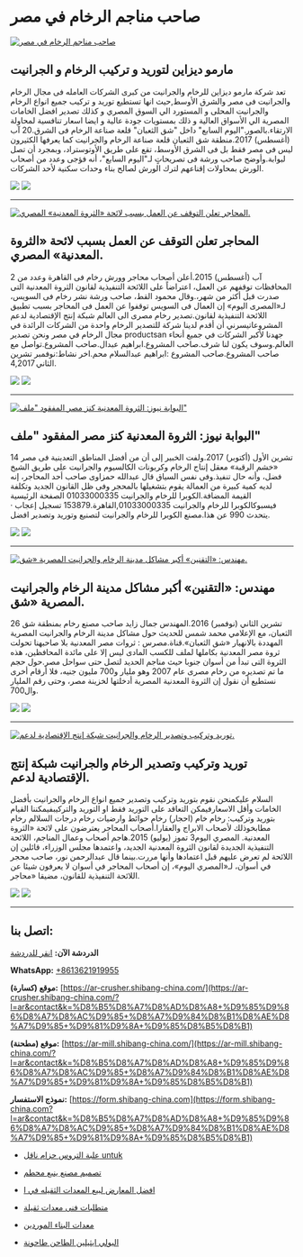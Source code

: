 # صاحب مناجم الرخام في مصر

<a href="https://swt.shibang-china.com/?l=ar&img&k=%D8%B5%D8%A7%D8%AD%D8%A8+%D9%85%D9%86%D8%A7%D8%AC%D9%85+%D8%A7%D9%84%D8%B1%D8%AE%D8%A7%D9%85+%D9%81%D9%8A+%D9%85%D8%B5%D8%B1" target="_blank">![صاحب مناجم الرخام في مصر](http://static.shibang-china.com/all-800x300/207.jpg)</a>

## مارمو ديزاين لتوريد و تركيب الرخام و الجرانيت
تعد شركة مارمو ديزاين للرخام والجرانيت من كبرى الشركات العامله فى مجال الرخام والجرانيت فى مصر والشرق الأوسط,حيث انها تستطيع توريد و تركيب جميع انواع الرخام والجرانيت المحلى و المستورد الي السوق المصري و كذلك تصدير افضل الخامات المصرية الي الأسواق العالية و ذلك بمستويات جودة عالية و ايضا اسعار تنافسية لمحاولة الارتقاء.بالصور.&quot;اليوم السابع&quot; داخل &quot;شق الثعبان&quot; قلعة صناعة الرخام فى الشرق.20 آب (أغسطس) 2017.منطقة شق الثعبان قلعة صناعة الرخام والجرانيت كما يعرفها الكثيرون ليس فى مصر فقط بل فى الشرق الأوسط، تقع على طريق الأوتوستراد، وبمجرد أن تصل لبوابة.وأوضح صاحب ورشة فى تصريحاتٍ لـ&quot;اليوم السابع&quot;، أنه فؤجى وعدد من أصحاب الورش بمحاولات إقناعهم لترك الورش لصالح بناء وحدات سكنية لأحد الشركات.


<a href="https://whatsapp.shibangsoft.com/WhatsApp.php" target="_blank" title="WhatsApp">![](http://static.shibang-china.com/icon/whatsapp.png)</a> <a href="https://swt.shibang-china.com/?l=ar&icon&k=%D8%B5%D8%A7%D8%AD%D8%A8+%D9%85%D9%86%D8%A7%D8%AC%D9%85+%D8%A7%D9%84%D8%B1%D8%AE%D8%A7%D9%85+%D9%81%D9%8A+%D9%85%D8%B5%D8%B1" target="_blank">![](http://static.shibang-china.com/icon/chat-ar.png)</a>

---

<a href="https://swt.shibang-china.com/?l=ar&img&k=%D8%B5%D8%A7%D8%AD%D8%A8+%D9%85%D9%86%D8%A7%D8%AC%D9%85+%D8%A7%D9%84%D8%B1%D8%AE%D8%A7%D9%85+%D9%81%D9%8A+%D9%85%D8%B5%D8%B1" target="_blank">![المحاجر تعلن التوقف عن العمل بسبب لائحة «الثروة المعدنية» المصري.](http://static.shibang-china.com/all-800x300/115.jpg)</a>

## المحاجر تعلن التوقف عن العمل بسبب لائحة «الثروة المعدنية» المصري.
2 آب (أغسطس) 2015.أعلن أصحاب محاجر وورش رخام فى القاهرة وعدد من المحافظات توقفهم عن العمل، اعتراضاً على اللائحة التنفيذية لقانون الثروة المعدنية التى صدرت قبل أكثر من شهر،.وقال محمود القط، صاحب ورشة نشر رخام فى السويس، لـ«المصرى اليوم» إن العمال فى السويس توقفوا عن العمل فى المحاجر بسبب تطبيق اللائحة التنفيذية لقانون.تصدير رخام مصرى الى العالم شبكة إنتج الإقتصادية لدعم المشروعاتيسرني أن أقدم لدينا شركة للتصدير الرخام واحدة من الشركات الرائدة في مجال الرخام في مصر ونحن تصدير productsan جهدنا لأكبر الشركات في جميع أنحاء العالم.وسوف يكون لنا شرف.صاحب المشروع.ابراهيم عبدال.صاحب المشروع.تواصل مع صاحب المشروع.صاحب المشروع :ابراهيم عبدالسلام محم.اخر نشاط:نوفمبر تشرين الثاني 4,2017.


<a href="https://whatsapp.shibangsoft.com/WhatsApp.php" target="_blank" title="WhatsApp">![](http://static.shibang-china.com/icon/whatsapp.png)</a> <a href="https://swt.shibang-china.com/?l=ar&icon&k=%D8%B5%D8%A7%D8%AD%D8%A8+%D9%85%D9%86%D8%A7%D8%AC%D9%85+%D8%A7%D9%84%D8%B1%D8%AE%D8%A7%D9%85+%D9%81%D9%8A+%D9%85%D8%B5%D8%B1" target="_blank">![](http://static.shibang-china.com/icon/chat-ar.png)</a>

---

<a href="https://swt.shibang-china.com/?l=ar&img&k=%D8%B5%D8%A7%D8%AD%D8%A8+%D9%85%D9%86%D8%A7%D8%AC%D9%85+%D8%A7%D9%84%D8%B1%D8%AE%D8%A7%D9%85+%D9%81%D9%8A+%D9%85%D8%B5%D8%B1" target="_blank">![البوابة نيوز: الثروة المعدنية كنز مصر المفقود &quot;ملف&quot;](http://static.shibang-china.com/all-800x300/975.jpg)</a>

## البوابة نيوز: الثروة المعدنية كنز مصر المفقود &quot;ملف&quot;
14 تشرين الأول (أكتوبر) 2017.ولفت الخبير إلى أن من أفضل المناطق التعدينية فى مصر «خشم الرقبة» معقل إنتاج الرخام وكربونات الكالسيوم والجرانيت على طريق الشيخ فضل، وأنه حال تنفيذ.وفى نفس السياق قال عبدالله حمزاوى صاحب أحد المحاجر، إنه لديه كمية كبيرة من العمالة يقوم بتشغيلها بالمحجر وفى ظل القانون الجديد وتكلفة القيمة المضافة.الكوبرا للرخام والجرانيت 01033000335 الصفحة الرئيسية فيسبوكالكوبرا للرخام والجرانيت 01033000335,القاهرة.153879 تسجيل إعجاب · يتحدث 990 عن هذا.مصنع الكوبرا للرخام والجرانيت لتصنيع وتوريد وتصدير افضل.


<a href="https://whatsapp.shibangsoft.com/WhatsApp.php" target="_blank" title="WhatsApp">![](http://static.shibang-china.com/icon/whatsapp.png)</a> <a href="https://swt.shibang-china.com/?l=ar&icon&k=%D8%B5%D8%A7%D8%AD%D8%A8+%D9%85%D9%86%D8%A7%D8%AC%D9%85+%D8%A7%D9%84%D8%B1%D8%AE%D8%A7%D9%85+%D9%81%D9%8A+%D9%85%D8%B5%D8%B1" target="_blank">![](http://static.shibang-china.com/icon/chat-ar.png)</a>

---

<a href="https://swt.shibang-china.com/?l=ar&img&k=%D8%B5%D8%A7%D8%AD%D8%A8+%D9%85%D9%86%D8%A7%D8%AC%D9%85+%D8%A7%D9%84%D8%B1%D8%AE%D8%A7%D9%85+%D9%81%D9%8A+%D9%85%D8%B5%D8%B1" target="_blank">![مهندس: «التقنين» أكبر مشاكل مدينة الرخام والجرانيت المصرية «شق.](http://static.shibang-china.com/all-800x300/65.jpg)</a>

## مهندس: «التقنين» أكبر مشاكل مدينة الرخام والجرانيت المصرية «شق.
26 تشرين الثاني (نوفمبر) 2016.المهندس جمال زايد صاحب مصنع رخام بمنطقة شق الثعبان، مع الإعلامي محمد شمس للحديث حول مشاكل مدينة الرخام والجرانيت المصرية المهددة بالانهيار «شق الثعبان».قناة.مصرس : ثروات مصر المعدنية بلا صاحبهنا تحولت ثروة مصر المعدنية بكاملها لملف للكسب المادى ليس إلا على مائدة المحافظين، هذه الثروة التى تبدأ من أسوان جنوبا حيث مناجم الحديد لتصل حتى سواحل مصر.حول حجم ما تم تصديره من رخام مصرى عام 2007 وهو مليار و700 مليون جنيه، فلا أرقام أخرى نستطيع أن نقول إن الثروة المعدنية المصرية أدخلتها لخزينة مصر، وحتى رقم المليار وال700.


<a href="https://whatsapp.shibangsoft.com/WhatsApp.php" target="_blank" title="WhatsApp">![](http://static.shibang-china.com/icon/whatsapp.png)</a> <a href="https://swt.shibang-china.com/?l=ar&icon&k=%D8%B5%D8%A7%D8%AD%D8%A8+%D9%85%D9%86%D8%A7%D8%AC%D9%85+%D8%A7%D9%84%D8%B1%D8%AE%D8%A7%D9%85+%D9%81%D9%8A+%D9%85%D8%B5%D8%B1" target="_blank">![](http://static.shibang-china.com/icon/chat-ar.png)</a>

---

<a href="https://swt.shibang-china.com/?l=ar&img&k=%D8%B5%D8%A7%D8%AD%D8%A8+%D9%85%D9%86%D8%A7%D8%AC%D9%85+%D8%A7%D9%84%D8%B1%D8%AE%D8%A7%D9%85+%D9%81%D9%8A+%D9%85%D8%B5%D8%B1" target="_blank">![توريد وتركيب وتصدير الرخام والجرانيت شبكة إنتج الإقتصادية لدعم.](http://static.shibang-china.com/all-800x300/549.jpg)</a>

## توريد وتركيب وتصدير الرخام والجرانيت شبكة إنتج الإقتصادية لدعم.
السلام عليكمنحن نقوم بتوريد وتركيب وتصدير جميع انواع الرخام والجرانيت بأفضل الخامات وأقل الاسعارفيمكن التعاقد على التوريد فقط او التوريد والتركيبفيمكننا القيام بتوريد وتركيب: رخام خام (احجار) رخام حوائط وارضيات رخام درجات السلالم رخام مطابخوذلك لأصحاب الابراج والعقارا.أصحاب المحاجر يعترضون على لائحة «الثروة المعدنية. المصري اليوم3 تموز (يوليو) 2015.هاجم أصحاب وعمال المناجم، اللائحة التنفيذية الجديدة لقانون الثروة المعدنية الجديد، واعتمدها مجلس الوزراء، قائلين إن اللائحة لم تعرض عليهم قبل اعتمادها وأنها مررت.بينما قال عبدالرحمن نور، صاحب محجر في أسوان، لـ«المصري اليوم»، إن أصحاب المحاجر في أسوان لا يعرفون شيئا عن اللائحة التنفيذية للقانون، مضيقا «محاجر.


<a href="https://whatsapp.shibangsoft.com/WhatsApp.php" target="_blank" title="WhatsApp">![](http://static.shibang-china.com/icon/whatsapp.png)</a> <a href="https://swt.shibang-china.com/?l=ar&icon&k=%D8%B5%D8%A7%D8%AD%D8%A8+%D9%85%D9%86%D8%A7%D8%AC%D9%85+%D8%A7%D9%84%D8%B1%D8%AE%D8%A7%D9%85+%D9%81%D9%8A+%D9%85%D8%B5%D8%B1" target="_blank">![](http://static.shibang-china.com/icon/chat-ar.png)</a>

---
## اتصل بنا:

**الدردشة الآن:** [انقر للدردشة](https://swt.shibang-china.com?l=ar&contact&k=%D8%B5%D8%A7%D8%AD%D8%A8+%D9%85%D9%86%D8%A7%D8%AC%D9%85+%D8%A7%D9%84%D8%B1%D8%AE%D8%A7%D9%85+%D9%81%D9%8A+%D9%85%D8%B5%D8%B1)

**WhatsApp:**  [+8613621919955](https://whatsapp.shibangsoft.com/WhatsApp.php)

**موقع (كسارة):** [https://ar-crusher.shibang-china.com/](https://ar-crusher.shibang-china.com/?l=ar&contact&k=%D8%B5%D8%A7%D8%AD%D8%A8+%D9%85%D9%86%D8%A7%D8%AC%D9%85+%D8%A7%D9%84%D8%B1%D8%AE%D8%A7%D9%85+%D9%81%D9%8A+%D9%85%D8%B5%D8%B1)

**موقع (مطحنة):** [https://ar-mill.shibang-china.com/](https://ar-mill.shibang-china.com/?l=ar&contact&k=%D8%B5%D8%A7%D8%AD%D8%A8+%D9%85%D9%86%D8%A7%D8%AC%D9%85+%D8%A7%D9%84%D8%B1%D8%AE%D8%A7%D9%85+%D9%81%D9%8A+%D9%85%D8%B5%D8%B1)

**نموذج الاستفسار:** [https://form.shibang-china.com](https://form.shibang-china.com?l=ar&contact&k=%D8%B5%D8%A7%D8%AD%D8%A8+%D9%85%D9%86%D8%A7%D8%AC%D9%85+%D8%A7%D9%84%D8%B1%D8%AE%D8%A7%D9%85+%D9%81%D9%8A+%D9%85%D8%B5%D8%B1)

* [علبة التروس حزام ناقل untuk](../24/%D8%B9%D9%84%D8%A8%D8%A9%20%D8%A7%D9%84%D8%AA%D8%B1%D9%88%D8%B3%20%D8%AD%D8%B2%D8%A7%D9%85%20%D9%86%D8%A7%D9%82%D9%84%20untuk.md)

* [تصميم مصنع ينبع محطم](../24/%D8%AA%D8%B5%D9%85%D9%8A%D9%85%20%D9%85%D8%B5%D9%86%D8%B9%20%D9%8A%D9%86%D8%A8%D8%B9%20%D9%85%D8%AD%D8%B7%D9%85.md)

* [افضل المعارض لبيع المعدات الثقيله في ا](../21/%D8%A7%D9%81%D8%B6%D9%84%20%D8%A7%D9%84%D9%85%D8%B9%D8%A7%D8%B1%D8%B6%20%D9%84%D8%A8%D9%8A%D8%B9%20%D8%A7%D9%84%D9%85%D8%B9%D8%AF%D8%A7%D8%AA%20%D8%A7%D9%84%D8%AB%D9%82%D9%8A%D9%84%D9%87%20%D9%81%D9%8A%20%D8%A7.md)

* [متطلبات فنى معدات ثقيلة](../22/%D9%85%D8%AA%D8%B7%D9%84%D8%A8%D8%A7%D8%AA%20%D9%81%D9%86%D9%89%20%D9%85%D8%B9%D8%AF%D8%A7%D8%AA%20%D8%AB%D9%82%D9%8A%D9%84%D8%A9.md)

* [معدات البناء الموردين](../23/%D9%85%D8%B9%D8%AF%D8%A7%D8%AA%20%D8%A7%D9%84%D8%A8%D9%86%D8%A7%D8%A1%20%D8%A7%D9%84%D9%85%D9%88%D8%B1%D8%AF%D9%8A%D9%86.md)

* [البولي ايثيلين الطاحن طاحونة](../21/%D8%A7%D9%84%D8%A8%D9%88%D9%84%D9%8A%20%D8%A7%D9%8A%D8%AB%D9%8A%D9%84%D9%8A%D9%86%20%D8%A7%D9%84%D8%B7%D8%A7%D8%AD%D9%86%20%D8%B7%D8%A7%D8%AD%D9%88%D9%86%D8%A9.md)